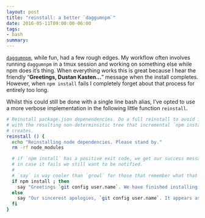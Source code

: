 ```yaml
---
layout: post
title: "reinstall: a better `daggumnpm`"
date: 2016-05-11T09:00:00-06:00
tags:
- bash
summary:
---
```


[`daggumnpm`](/2016/02/18/daggumnpm/), while fun, had a few rough edges. My
workflow often involves running `daggumnpm` in a tmux session and working on
something else while npm does it’s thing. When everything works this is great
because I hear the friendly “**Greetings, Dustan Kasten...**” message when the
install completes. However, when `npm install` fails I completely forget about
that process for entirely too long.

Whilst this could still be done with a single line bash alias, I’ve opted to
use a more verbose implementation in the following little function `reinstall`.

``` bash
# Reinstall package.json depenendencies. Do a full reinstall to avoid issues
# with the resulting non-determinsitic tree that incremental `npm install`
# creates.
reinstall () {
  echo "Reinstalling node dependencies. Please stand by."
  rm -rf node_modules

  # if `npm install` has a positive exit code, we get our success message, but
  # in case it fails we still want to be notified.
  #
  # `say` is way cooler than `growl` for those that remember what that is.
  if npm install ; then
    say "Greetings `git config user.name`. We have finished installing your node dependencies. With love from your benevolent NPM overlords." &
  else
    say "Our sincerest apologies, `git config user.name`. It appears as we have hit an error trying to install your node dependencies." &
  fi
}
```

